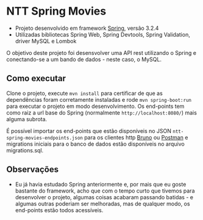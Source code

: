 # NTT Spring Movies

- Projeto desenvolvido em framework [Spring](https://spring.io/), versão 3.2.4
- Utilizadas bibliotecas Spring Web, Spring Devtools, Spring Validation, driver MySQL e Lombok

O objetivo deste projeto foi desensvolver uma API rest utilizando o Spring e conectando-se a um bando de dados - neste caso, o MySQL.

## Como executar

Clone o projeto, execute `mvn install` para certificar de que as dependências foram corretamente instaladas e rode `mvn spring-boot:run` para executar o projeto em modo desenvolvimento. Os end-points tem como raiz a url base do Spring (normalmente `http://localhost:8080/`) mais alguma subrota.

É possível importar os end-points que estão disponíveis no JSON `ntt-spring-movies-endpoints.json` para os clientes http [Bruno](https://www.usebruno.com/) ou [Postman](https://www.postman.com/) e migrations iniciais para o banco de dados estão disponíveis no arquivo migrations.sql.


## Observações

- Eu já havia estudado Spring anteriormente e, por mais que eu goste bastante do framework, acho que com o tempo curto que tivemos para desenvolver o projeto, algumas coisas acabaram passando batidas - e algumas outras poderiam ser melhoradas, mas de qualquer modo, os end-points estão todos acessíveis.